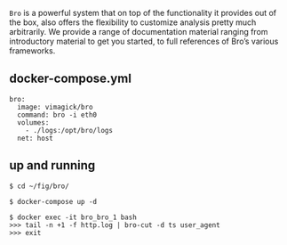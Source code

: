 `Bro` is a powerful system that on top of the functionality it provides out of
the box, also offers the flexibility to customize analysis pretty much
arbitrarily. We provide a range of documentation material ranging from
introductory material to get you started, to full references of Bro’s various
frameworks.

## docker-compose.yml

```
bro:
  image: vimagick/bro
  command: bro -i eth0
  volumes:
    - ./logs:/opt/bro/logs
  net: host
```

## up and running

```
$ cd ~/fig/bro/

$ docker-compose up -d

$ docker exec -it bro_bro_1 bash
>>> tail -n +1 -f http.log | bro-cut -d ts user_agent
>>> exit
```
